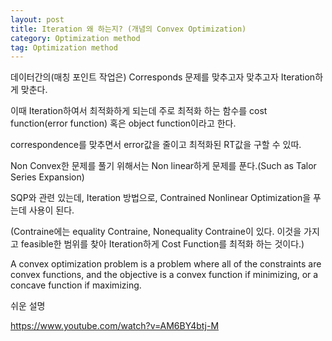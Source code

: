 ```yaml
---
layout: post
title: Iteration 왜 하는지? (개념의 Convex Optimization)
category: Optimization method
tag: Optimization method
---
```


데이터간의(매칭 포인트 작업은) Corresponds 문제를 맞추고자 맞추고자 Iteration하게 맞춘다.

이때 Iteration하여서 최적화하게 되는데 주로 최적화 하는 함수를 cost function(error function) 혹은 object function이라고 한다.

correspondence를 맞추면서 error값을 줄이고 최적화된 RT값을 구할 수 있따.

Non Convex한 문제를 풀기 위해서는 Non linear하게 문제를 푼다.(Such as Talor Series Expansion)

SQP와 관련 있는데, Iteration 방법으로, Contrained Nonlinear Optimization을 푸는데 사용이 된다.

(Contraine에는 equality Contraine, Nonequality Contraine이 있다. 이것을 가지고 feasible한 범위를 찾아 Iteration하게 Cost Function를 최적화 하는 것이다.)

A convex optimization problem is a problem where all of the constraints are convex functions, and the objective is a convex function if minimizing, or a concave function if maximizing.

쉬운 설명

https://www.youtube.com/watch?v=AM6BY4btj-M
